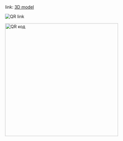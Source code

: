 link: [3D model](https://diotapp.github.io/models/)

![QR link](http://qrcoder.ru/code/?https%3A%2F%2Fgithub.com%2Fdiotapp%2Fmodels&10&0)



<a href="http://qrcoder.ru" target="_blank"><img src="http://qrcoder.ru/code/?https%3A%2F%2Fgithub.com%2Fdiotapp%2Fmodels&10&0" width="370" height="370" border="0" title="QR код"></a>
